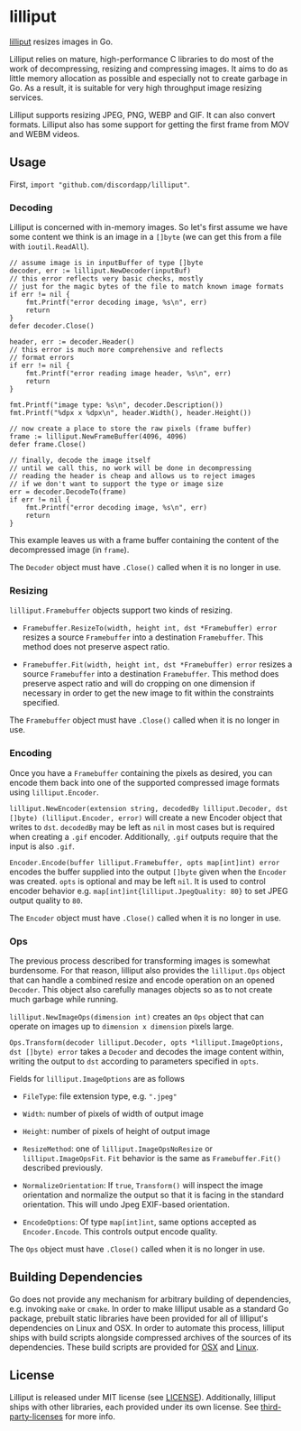 # lilliput

[lilliput](https://en.wiktionary.org/wiki/lilliputian#Adjective) resizes images in Go.

Lilliput relies on mature, high-performance C libraries to do most of the work of
decompressing, resizing and compressing images. It aims to do as little memory
allocation as possible and especially not to create garbage in Go. As a result,
it is suitable for very high throughput image resizing services.

Lilliput supports resizing JPEG, PNG, WEBP and GIF. It can also convert formats.
Lilliput also has some support for getting the first frame from MOV and WEBM
videos.

## Usage

First, `import "github.com/discordapp/lilliput"`.

### Decoding
Lilliput is concerned with in-memory images. So let's first assume we have some
content we think is an image in a `[]byte` (we can get this from a file with
`ioutil.ReadAll`).

```
// assume image is in inputBuffer of type []byte
decoder, err := lilliput.NewDecoder(inputBuf)
// this error reflects very basic checks, mostly
// just for the magic bytes of the file to match known image formats
if err != nil {
    fmt.Printf("error decoding image, %s\n", err)
    return
}
defer decoder.Close()

header, err := decoder.Header()
// this error is much more comprehensive and reflects
// format errors
if err != nil {
    fmt.Printf("error reading image header, %s\n", err)
    return
}

fmt.Printf("image type: %s\n", decoder.Description())
fmt.Printf("%dpx x %dpx\n", header.Width(), header.Height())

// now create a place to store the raw pixels (frame buffer)
frame := lilliput.NewFrameBuffer(4096, 4096)
defer frame.Close()

// finally, decode the image itself
// until we call this, no work will be done in decompressing
// reading the header is cheap and allows us to reject images
// if we don't want to support the type or image size
err = decoder.DecodeTo(frame)
if err != nil {
    fmt.Printf("error decoding image, %s\n", err)
    return
}
```

This example leaves us with a frame buffer containing the content of the
decompressed image (in `frame`).

The `Decoder` object must have `.Close()` called when it is no longer in use.

### Resizing

`lilliput.Framebuffer` objects support two kinds of resizing.

* `Framebuffer.ResizeTo(width, height int, dst *Framebuffer) error` resizes a
source `Framebuffer` into a destination `Framebuffer`. This method does not preserve
aspect ratio.

* `Framebuffer.Fit(width, height int, dst *Framebuffer) error` resizes a source
`Framebuffer` into a destination `Framebuffer`. This method does preserve aspect
ratio and will do cropping on one dimension if necessary in order to get
the new image to fit within the constraints specified.

The `Framebuffer` object must have `.Close()` called when it is no longer in use.

### Encoding

Once you have a `Framebuffer` containing the pixels as desired, you can
encode them back into one of the supported compressed image formats using
`lilliput.Encoder`.

`lilliput.NewEncoder(extension string, decodedBy lilliput.Decoder, dst []byte) (lilliput.Encoder, error)`
will create a new Encoder object that writes to `dst`. `decodedBy` may be left as `nil`
in most cases but is required when creating a `.gif` encoder. Additionally, `.gif` outputs
require that the input is also `.gif`.

`Encoder.Encode(buffer lilliput.Framebuffer, opts map[int]int) error` encodes the buffer supplied
into the output `[]byte` given when the `Encoder` was created. `opts` is optional and may be left `nil`.
It is used to control encoder behavior e.g. `map[int]int{lilliput.JpegQuality: 80}` to set JPEG output
quality to `80`.

The `Encoder` object must have `.Close()` called when it is no longer in use.

### Ops

The previous process described for transforming images is somewhat burdensome. For that
reason, lilliput also provides the `lilliput.Ops` object that can handle a combined
resize and encode operation on an opened `Decoder`. This object also carefully manages
objects so as to not create much garbage while running.

`lilliput.NewImageOps(dimension int)` creates an `Ops` object that can operate on images
up to `dimension x dimension` pixels large.

`Ops.Transform(decoder lilliput.Decoder, opts *lilliput.ImageOptions, dst []byte) error` takes
a `Decoder` and decodes the image content within, writing the output to `dst` according to
parameters specified in `opts`.

Fields for `lilliput.ImageOptions` are as follows

* `FileType`: file extension type, e.g. `".jpeg"`

* `Width`: number of pixels of width of output image

* `Height`: number of pixels of height of output image

* `ResizeMethod`: one of `lilliput.ImageOpsNoResize` or `lilliput.ImageOpsFit`. `Fit` behavior
is the same as `Framebuffer.Fit()` described previously.

* `NormalizeOrientation`: If `true`, `Transform()` will inspect the image orientation and
normalize the output so that it is facing in the standard orientation. This will undo
Jpeg EXIF-based orientation.

* `EncodeOptions`: Of type `map[int]int`, same options accepted as `Encoder.Encode`. This
controls output encode quality.

The `Ops` object must have `.Close()` called when it is no longer in use.

## Building Dependencies

Go does not provide any mechanism for arbitrary building of dependencies, e.g. invoking
`make` or `cmake`. In order to make lilliput usable as a standard Go package, prebuilt
static libraries have been provided for all of lilliput's dependencies on Linux and
OSX. In order to automate this process, lilliput ships with build scripts alongside
compressed archives of the sources of its dependencies. These build scripts are provided
for [OSX](deps/build-deps-osx.sh) and [Linux](deps/build-deps-linux.sh).

## License

Lilliput is released under MIT license (see [LICENSE](LICENSE)). Additionally, lilliput ships with other
libraries, each provided under its own license. See [third-party-licenses](third-party-licenses/) for
more info.
